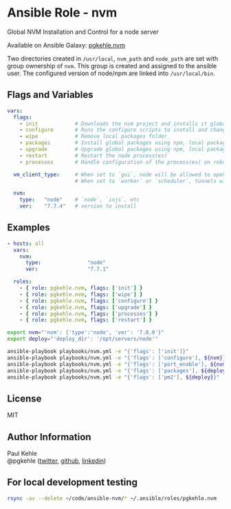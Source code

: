 # Ansible Role - nvm

Global NVM Installation and Control for a node server

Available on Ansible Galaxy: [pgkehle.nvm](https://galaxy.ansible.com/pgkehle/nvm)

Two directories created in `/usr/local`, `nvm_path` and `node_path` are set with group ownership of `nvm`.  This group is created and 
assigned to the ansible user. 
The configured version of node/npm are linked into `/usr/local/bin`.

## Flags and Variables

```YAML
vars: 
  flags:
    - init            # Downloads the nvm project and installs it globally
    - configure       # Runs the configure scripts to install and change the default type
    - wipe            # Remove local packages folder
    - packages        # Install global packages using npm, local packages using yarn
    - upgrade         # Upgrade global packages using npm, local packages using yarn
    - restart         # Restart the node process(es)
    - processes       # Handle configuration of the process(es) on reboot

  vm_client_type:     # When set to `gui`, node will be allowed to open ports as non-root
                      # When set to `worker` or `scheduler`, tunnels will be auto stopped

  nvm:
    type:   "node"    # `node`, `iojs`, etc
    ver:    "7.7.4"   # version to install
```

## Examples

```YAML
- hosts: all  
  vars:
    nvm:
      type:               "node"
      ver:                "7.7.1"

  roles:
    - { role: pgkehle.nvm, flags: ['init'] }        
    - { role: pgkehle.nvm, flags: ['wipe'] }
    - { role: pgkehle.nvm, flags: ['configure'] }
    - { role: pgkehle.nvm, flags: ['upgrade'] }     
    - { role: pgkehle.nvm, flags: ['processes'] }     
    - { role: pgkehle.nvm, flags: ['restart'] }     
```

```bash
export nvm="'nvm': {'type':'node', 'ver': '7.8.0'}"
export deploy="'deploy_dir': '/opt/servers/node'"

ansible-playbook playbooks/nvm.yml -e "{'flags': ['init']}" 
ansible-playbook playbooks/nvm.yml -e "{'flags': ['configure'], ${nvm}}" 
ansible-playbook playbooks/nvm.yml -e "{'flags': ['port_enable'], ${nvm}}" 
ansible-playbook playbooks/nvm.yml -e "{'flags': ['packages'], ${deploy}}" 
ansible-playbook playbooks/nvm.yml -e "{'flags': ['pm2'], ${deploy}}"
```


## License

MIT

## Author Information

Paul Kehle  
@pgkehle ([twitter](https://twitter.com/pgkehle), [github](https://github.com/pgkehle), [linkedin](https://www.linkedin.com/in/pgkehle))

## For local development testing

```bash
rsync -av --delete ~/code/ansible-nvm/* ~/.ansible/roles/pgkehle.nvm
```

